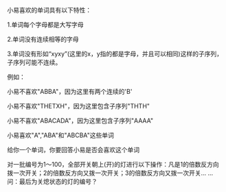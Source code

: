 小易喜欢的单词具有以下特性：

1.单词每个字母都是大写字母

2.单词没有连续相等的字母

3.单词没有形如“xyxy”(这里的x，y指的都是字母，并且可以相同)这样的子序列，子序列可能不连续。

例如：

小易不喜欢"ABBA"，因为这里有两个连续的'B'

小易不喜欢"THETXH"，因为这里包含子序列"THTH"

小易不喜欢"ABACADA"，因为这里包含子序列"AAAA"

小易喜欢"A","ABA"和"ABCBA"这些单词

给你一个单词，你要回答小易是否会喜欢这个单词


对一批编号为1～100，全部开关朝上(开)的灯进行以下操作：凡是1的倍数反方向拨一次开关；2的倍数反方向又拨一次开关；3的倍数反方向又拨一次开关… …问：最后为关熄状态的灯的编号？

